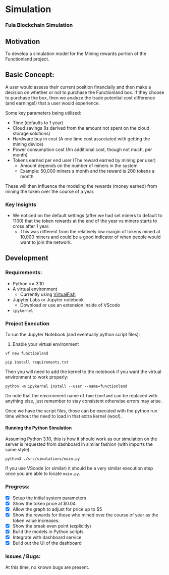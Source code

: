 # Simulation

### Fula Blockchain Simulation

## Motivation

To develop a simulation model for the Mining rewards portion of the Functionland
project.

## Basic Concept:

A user would assess their current position financially and then make a decision
on whether or not to purchase the Functionland box. If they choose to purchase the
box, then we analyze the trade potential cost difference (and earnings!) that a user
would experience.

Some key parameters being utilized:

- Time (defaults to 1 year)
- Cloud savings (Is derived from the amount not spent on the cloud storage solutions)
- Hardware buy in cost (A one time cost associated with getting the mining device)
- Power consumption cost (An additional cost, though not much, per month)
- Tokens earned per end user (The reward earned by mining per user)
  - Amount depends on the number of miners in the system
  - Example: 50,000 miners a month and the reward is 200 tokens a month

These will then influence the modeling the rewards (money earned) from
mining the token over the course of a year.

### Key Insights

- We noticed on the default settings (after we had set miners to default to 1100) that the token rewards at the end of the year vs miners starts to cross after 1 year.
  - This was different from the relatively low margin of tokens mined at 10,000 miners and could be a good indicator of when people would want to join the network.

## Development

### Requirements:

- Python >= 3.10
- A virtual environment
  - Currently using [VirtualFish](https://virtualfish.readthedocs.io/en/latest/install.html)
- Jupyter Labs or Jupyter notebook
  - Download or use an extension inside of VScode
- `ipykernel`

### Project Execution

To run the Jupyter Notebook (and eventually python script files):

1. Enable your virtual environment

```
vf new functionland

pip install requirements.txt

```

Then you will need to add the kernel to the notebook if you want the virtual environment
to work properly:

```
python -m ipykernel install --user --name=functionland
```

Do note that the environment name of `functionland` can be replaced with anything else,
just remember to stay consistent otherwise errors may arise.

Once we have the script files, those can be executed with the python run time without
the need to load in that extra kernel (woo!).

#### Running the Python Simulation

Assuming Python 3.10, this is how it should work as our simulation on the server
is requested from dashboard in similar fashion (with imports the same style).

```
python3 ./src/simulations/main.py
```

If you use VScode (or similar) it should be a very similar execution step once you
are able to locate `main.py`.

### Progress:

- [x] Setup the initial system parameters
- [x] Show the token price at $0.04
- [x] Allow the graph to adjust for price up to $5
- [x] Show the rewards for those who mined over the course of year as the token value increases.
- [x] Show the break even point (explicitly)
- [x] Build the models in Python scripts
- [x] Integrate with dashboard service
- [x] Build out the UI of the dashboard

### Issues / Bugs:

At this time, no known bugs are present.
